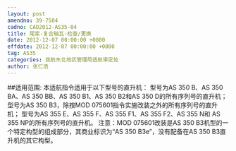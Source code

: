 ```yaml
---
layout: post
amendno: 39-7504
cadno: CAD2012-AS35-04
title: 尾桨-复合轴瓦-检查/更换
date: 2012-12-07 00:00:00 +0800
effdate: 2012-12-07 00:00:00 +0800
tag: AS35
categories: 民航东北地区管理局适航审定处
author: 张仁浩
---
```


##适用范围:
本适航指令适用于以下型号的直升机：
型号为AS 350 B、AS 350 BA、AS 350 BB、AS 350 B1、AS 350 B2和AS 350 D的所有序列号的直升机；
型号为AS 350 B3，除按MOD 075601指令实施改装之外的所有序列号的直升机；
型号为AS 355 E、AS 355 F、AS 355 F1、AS 355 F2、AS 355 N和 AS 355 NP的所有序列号的直升机。
注意：MOD 075601改装是AS 350 B3机型的一个特定构型的组成部分，其商业标识为“AS 350 B3e”，没有配备在AS 350 B3直升机的其它构型。


